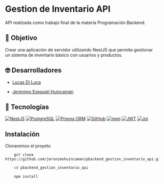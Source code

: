 
# Gestion de Inventario API

API realizada como trabajo final de la matería Programación Backend. 


## 🔎 Objetivo

Crear una aplicación de servidor utilizando NestJS que permita gestionar un
sistema de inventario básico con usuarios y productos.


## 🤓 Desarrolladores

- [Lucas Di Luca](https://www.linkedin.com/in/lucas-di-luca-martin/)

- [Jerónimo Ezequiel Huincamán](https://www.linkedin.com/in/jer%C3%B3nimo-ezequiel-huincam%C3%A1n-756a22253?lipi=urn%3Ali%3Apage%3Ad_flagship3_profile_view_base_contact_details%3BvGBrB8dTReqIebr3BxYYoA%3D%3D)


## 🚀 Tecnologías

[![NestJS](https://img.shields.io/badge/NestJS-E0234E?style=for-the-badge&logo=nestjs&logoColor=white)](https://nestjs.com/)
[![PostgreSQL](https://img.shields.io/badge/PostgreSQL-316192?style=for-the-badge&logo=postgresql&logoColor=white)](https://www.postgresql.org/)
[![Prisma ORM](https://img.shields.io/badge/Prisma-2D3748?style=for-the-badge&logo=prisma&logoColor=white)](https://www.prisma.io/)
[![GitHub](https://img.shields.io/badge/GitHub-181717?style=for-the-badge&logo=github&logoColor=white)](https://github.com/)
[![npm](https://img.shields.io/badge/npm-CB3837?style=for-the-badge&logo=npm&logoColor=white)](https://www.npmjs.com/)
[![JWT](https://img.shields.io/badge/JWT-000000?style=for-the-badge&logo=jsonwebtokens&logoColor=white)](https://jwt.io/)
[![Joi](https://img.shields.io/badge/Joi-2C8EBB?style=for-the-badge&logo=github&logoColor=white)](https://joi.dev/)

## Instalación

Clonaremos el proyeto

```git
    git clone https://github.com/jeronimohuincaman/pbackend_gestion_inventario_api.git
```
```bash
    cd pbackend_gestion_inventario_api
```
```bash
    npm install
```
    